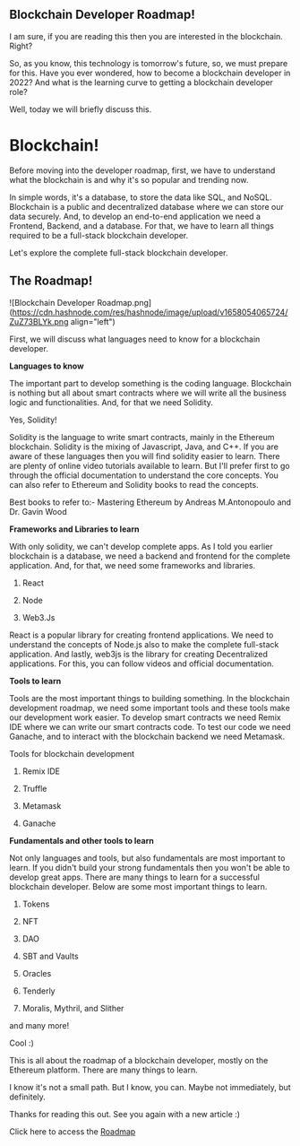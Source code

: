 ## Blockchain Developer Roadmap!

I am sure, if you are reading this then you are interested in the blockchain. Right? 

So, as you know, this technology is tomorrow's future, so, we must prepare for this. Have you ever wondered, how to become a blockchain developer in 2022? And what is the learning curve to getting a blockchain developer role? 

Well, today we will briefly discuss this. 

# Blockchain!

Before moving into the developer roadmap, first, we have to understand what the blockchain is and why it's so popular and trending now. 

In simple words, it's a database, to store the data like SQL, and NoSQL. Blockchain is a public and decentralized database where we can store our data securely. And, to develop an end-to-end application we need a Frontend, Backend, and a database. For that, we have to learn all things required to be a full-stack blockchain developer. 

Let's explore the complete full-stack blockchain developer. 

## The Roadmap!


![Blockchain Developer Roadmap.png](https://cdn.hashnode.com/res/hashnode/image/upload/v1658054065724/ZuZ73BLYk.png align="left")

First, we will discuss what languages need to know for a blockchain developer. 

**Languages to know**

The important part to develop something is the coding language. Blockchain is nothing but all about smart contracts where we will write all the business logic and functionalities. And, for that we need Solidity. 

Yes, Solidity!

Solidity is the language to write smart contracts, mainly in the Ethereum blockchain. Solidity is the mixing of Javascript, Java, and C++. If you are aware of these languages then you will find solidity easier to learn. There are plenty of online video tutorials available to learn. But I'll prefer first to go through the official documentation to understand the core concepts. You can also refer to Ethereum and Solidity books to read the concepts. 

Best books to refer to:- Mastering Ethereum by Andreas M.Antonopoulo and Dr. Gavin Wood

**Frameworks and Libraries to learn**

With only solidity, we can't develop complete apps. As I told you earlier blockchain is a database, we need a backend and frontend for the complete application. And, for that, we need some frameworks and libraries. 


1. React

2. Node

3. Web3.Js

React is a popular library for creating frontend applications. We need to understand the concepts of Node.js also to make the complete full-stack application. And lastly, web3js is the library for creating Decentralized applications. For this, you can follow videos and official documentation. 

**Tools to learn**

Tools are the most important things to building something. In the blockchain development roadmap, we need some important tools and these tools make our development work easier. To develop smart contracts we need Remix IDE where we can write our smart contracts code. To test our code we need Ganache, and to interact with the blockchain backend we need Metamask.

Tools for blockchain development


1. Remix IDE

2. Truffle

3. Metamask

4. Ganache

**Fundamentals and other tools to learn**

Not only languages and tools, but also fundamentals are most important to learn. If you didn't build your strong fundamentals then you won't be able to develop great apps. There are many things to learn for a successful blockchain developer. Below are some most important things to learn. 

1. Tokens

2. NFT

3. DAO

4. SBT and Vaults

5. Oracles

6. Tenderly

7. Moralis, Mythril, and Slither

and many more!

Cool :)

This is all about the roadmap of a blockchain developer, mostly on the Ethereum platform. There are many things to learn. 

I know it's not a small path. But I know, you can. Maybe not immediately, but definitely. 

Thanks for reading this out. See you again with a new article :)

Click here to access the [Roadmap](https://atlas.mindmup.com/2022/07/3af3495005b711edbfe22ff9aec7627e/blockchain/index.html)









 